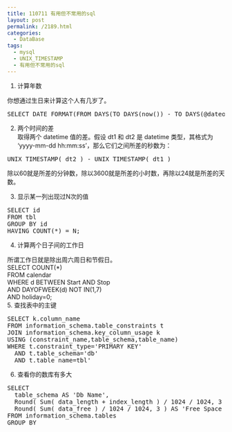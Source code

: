 ```yaml
---
title: 110711 有用但不常用的sql
layout: post
permalink: /2189.html
categories:
  - DataBase
tags:
  - mysql
  - UNIX_TIMESTAMP
  - 有用但不常用的sql
---
```

1. 计算年数

你想通过生日来计算这个人有几岁了。

<pre lang="sql">SELECT DATE_FORMAT(FROM_DAYS(TO_DAYS(now()) - TO_DAYS(@dateofbirth)), '%Y') + 0;
</pre>

2. 两个时间的差  
取得两个 datetime 值的差。假设 dt1 和 dt2 是 datetime 类型，其格式为 ‘yyyy-mm-dd hh:mm:ss’，那么它们之间所差的秒数为：

<pre lang="sql">UNIX_TIMESTAMP( dt2 ) - UNIX_TIMESTAMP( dt1 )
</pre>

除以60就是所差的分钟数，除以3600就是所差的小时数，再除以24就是所差的天数。

3. 显示某一列出现过N次的值

<pre lang="sql">SELECT id
FROM tbl
GROUP BY id
HAVING COUNT(*) = N;
</pre>

4. 计算两个日子间的工作日

所谓工作日就是除出周六周日和节假日。  
SELECT COUNT(*)  
FROM calendar  
WHERE d BETWEEN Start AND Stop  
AND DAYOFWEEK(d) NOT IN(1,7)  
AND holiday=0;  
5. 查找表中的主键

<pre lang="sql">SELECT k.column_name
FROM information_schema.table_constraints t
JOIN information_schema.key_column_usage k
USING (constraint_name,table_schema,table_name)
WHERE t.constraint_type='PRIMARY KEY'
  AND t.table_schema='db'
  AND t.table_name=tbl'
</pre>

6. 查看你的数库有多大

<pre lang="sql">SELECT
  table_schema AS 'Db Name',
  Round( Sum( data_length + index_length ) / 1024 / 1024, 3 ) AS 'Db Size (MB)',
  Round( Sum( data_free ) / 1024 / 1024, 3 ) AS 'Free Space (MB)'
FROM information_schema.tables
GROUP BY 
</pre>
